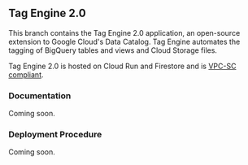 ## Tag Engine 2.0
This branch contains the Tag Engine 2.0 application, an open-source extension to Google Cloud's Data Catalog. Tag Engine automates the tagging of BigQuery tables and views and Cloud Storage files. 

Tag Engine 2.0 is hosted on Cloud Run and Firestore and is [VPC-SC compliant](https://cloud.google.com/vpc-service-controls/docs/supported-products). 

### Documentation

Coming soon. 

### Deployment Procedure

Coming soon.